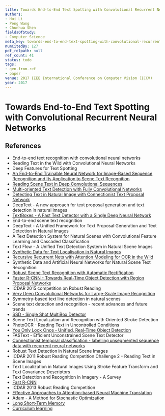 ```yaml
---
title: Towards End-to-End Text Spotting with Convolutional Recurrent Neural Networks
authors:
- Hui Li
- Peng Wang
- Chunhua Shen
fieldsOfStudy:
- Computer Science
meta_key: towards-end-to-end-text-spotting-with-convolutional-recurrent-neural-networks
numCitedBy: 127
pdf_relpath: null
ref_count: 41
status: todo
tags:
- gen-from-ref
- paper
venue: 2017 IEEE International Conference on Computer Vision (ICCV)
year: 2017
---
```


# Towards End-to-End Text Spotting with Convolutional Recurrent Neural Networks

## References

- End-to-end text recognition with convolutional neural networks
- Reading Text in the Wild with Convolutional Neural Networks
- Deep Features for Text Spotting
- [An End-to-End Trainable Neural Network for Image-Based Sequence Recognition and Its Application to Scene Text Recognition](./an-end-to-end-trainable-neural-network-for-image-based-sequence-recognition-and-its-application-to-scene-text-recognition.md)
- [Reading Scene Text in Deep Convolutional Sequences](./reading-scene-text-in-deep-convolutional-sequences.md)
- [Multi-oriented Text Detection with Fully Convolutional Networks](./multi-oriented-text-detection-with-fully-convolutional-networks.md)
- [Detecting Text in Natural Image with Connectionist Text Proposal Network](./detecting-text-in-natural-image-with-connectionist-text-proposal-network.md)
- DeepText - A new approach for text proposal generation and text detection in natural images
- [TextBoxes - A Fast Text Detector with a Single Deep Neural Network](./textboxes-a-fast-text-detector-with-a-single-deep-neural-network.md)
- End-to-end scene text recognition
- DeepText - A Unified Framework for Text Proposal Generation and Text Detection in Natural Images
- A Text Detection System for Natural Scenes with Convolutional Feature Learning and Cascaded Classification
- Text Flow - A Unified Text Detection System in Natural Scene Images
- [Synthetic Data for Text Localisation in Natural Images](./synthetic-data-for-text-localisation-in-natural-images.md)
- [Recursive Recurrent Nets with Attention Modeling for OCR in the Wild](./recursive-recurrent-nets-with-attention-modeling-for-ocr-in-the-wild.md)
- Synthetic Data and Artificial Neural Networks for Natural Scene Text Recognition
- [Robust Scene Text Recognition with Automatic Rectification](./robust-scene-text-recognition-with-automatic-rectification.md)
- [Faster R-CNN - Towards Real-Time Object Detection with Region Proposal Networks](./faster-r-cnn-towards-real-time-object-detection-with-region-proposal-networks.md)
- ICDAR 2015 competition on Robust Reading
- [Very Deep Convolutional Networks for Large-Scale Image Recognition](./very-deep-convolutional-networks-for-large-scale-image-recognition.md)
- Symmetry-based text line detection in natural scenes
- Scene text detection and recognition - recent advances and future trends
- [SSD - Single Shot MultiBox Detector](./ssd-single-shot-multibox-detector.md)
- Scene Text Localization and Recognition with Oriented Stroke Detection
- PhotoOCR - Reading Text in Uncontrolled Conditions
- [You Only Look Once - Unified, Real-Time Object Detection](./you-only-look-once-unified-real-time-object-detection.md)
- FASText - Efficient Unconstrained Scene Text Detector
- [Connectionist temporal classification - labelling unsegmented sequence data with recurrent neural networks](./connectionist-temporal-classification-labelling-unsegmented-sequence-data-with-recurrent-neural-networks.md)
- Robust Text Detection in Natural Scene Images
- ICDAR 2011 Robust Reading Competition Challenge 2 - Reading Text in Scene Images
- Text Localization in Natural Images Using Stroke Feature Transform and Text Covariance Descriptors
- Text Detection and Recognition in Imagery - A Survey
- [Fast R-CNN](./fast-r-cnn.md)
- ICDAR 2013 Robust Reading Competition
- [Effective Approaches to Attention-based Neural Machine Translation](./effective-approaches-to-attention-based-neural-machine-translation.md)
- [Adam - A Method for Stochastic Optimization](./adam-a-method-for-stochastic-optimization.md)
- [Long Short-Term Memory](./long-short-term-memory.md)
- [Curriculum learning](./curriculum-learning.md)
